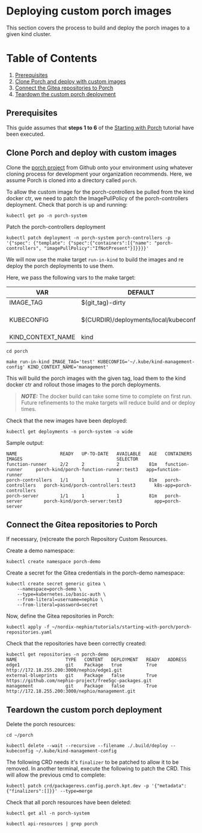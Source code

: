 # Deploying custom porch images

This section covers the process to build and deploy the porch images to a given kind cluster.

# Table of Contents
1. [Prerequisites](#Prerequisites)
2. [Clone Porch and deploy with custom images](#Clone-Porch-and-deploy-with-custom-images)
3. [Connect the Gitea repositories to Porch](#Connect-the-Gitea-repositories-to-Porch)
4. [Teardown the custom porch deployment](#Teardown-the-custom-porch-deployment)

## Prerequisites
This guide assumes that **steps 1 to 6** of the [Starting with Porch](../starting-with-porch/README.md) tutorial have been executed.

## Clone Porch and deploy with custom images
Clone the [porch project](https://github.com/nephio-project/porch.git)  from Github onto your environment using whatever cloning process for development your organization recommends. 
Here, we assume Porch is cloned into a directory called `porch`.

To allow the custom image for the porch-controllers be pulled from the kind docker ctr, we need to patch the ImagePullPolicy of the porch-controllers deployment.
Check that porch is up and running:
```
kubectl get po -n porch-system
```
Patch the porch-controllers deployment
```
kubectl patch deployment -n porch-system porch-controllers -p '{"spec": {"template": {"spec":{"containers":[{"name": "porch-controllers", "imagePullPolicy":"IfNotPresent"}]}}}}'
```

We will now use the make target `run-in-kind` to build the images and re deploy the porch deployments to use them.

Here, we pass the following vars to the make target:

| VAR  | DEFAULT  | EG  |
|---|---|---|
|  IMAGE_TAG | $(git_tag)-dirty  | test  |
|  KUBECONFIG | $(CURDIR)/deployments/local/kubeconfig  | ~/.kube/kind-management-config  |
|  KIND_CONTEXT_NAME | kind  | management  |
 
```
cd porch

make run-in-kind IMAGE_TAG='test' KUBECONFIG='~/.kube/kind-management-config' KIND_CONTEXT_NAME='management'
```
This will build the porch images with the given tag, load them to the kind docker ctr and rollout those images to the porch deployments.

> **_NOTE:_** The docker build can take some time to complete on first run. Future refinements to the make targets will reduce build and or deploy times.

Check that the new images have been deployed:

```
kubectl get deployments -n porch-system -o wide
```
Sample output:
```
NAME                READY   UP-TO-DATE   AVAILABLE   AGE   CONTAINERS          IMAGES                                   SELECTOR
function-runner     2/2     2            2           81m   function-runner     porch-kind/porch-function-runner:test3   app=function-runner
porch-controllers   1/1     1            1           81m   porch-controllers   porch-kind/porch-controllers:test3       k8s-app=porch-controllers
porch-server        1/1     1            1           81m   porch-server        porch-kind/porch-server:test3            app=porch-server
```

## Connect the Gitea repositories to Porch

If necessary, (re)create the porch Repository Custom Resources.

Create a demo namespace:

```
kubectl create namespace porch-demo
```

Create a secret for the Gitea credentials in the porch-demo namespace:

```
kubectl create secret generic gitea \
    --namespace=porch-demo \
    --type=kubernetes.io/basic-auth \
    --from-literal=username=nephio \
    --from-literal=password=secret
```

Now, define the Gitea repositories in Porch:
```
kubectl apply -f ~/nordix-nephio/tutorials/starting-with-porch/porch-repositories.yaml
```

Check that the repositories have been correctly created:
```
kubectl get repositories -n porch-demo
NAME                  TYPE   CONTENT   DEPLOYMENT   READY   ADDRESS
edge1                 git    Package   true         True    http://172.18.255.200:3000/nephio/edge1.git
external-blueprints   git    Package   false        True    https://github.com/nephio-project/free5gc-packages.git
management            git    Package   false        True    http://172.18.255.200:3000/nephio/management.git
```

## Teardown the custom porch deployment

Delete the porch resources:

```
cd ~/porch

kubectl delete --wait --recursive --filename ./.build/deploy --kubeconfig ~/.kube/kind-management-config
```

The following CRD needs it's `finalizer` to be patched to allow it to be removed.
In another terminal, execute the following to patch the CRD. This will allow the previous cmd to complete:

```
kubectl patch crd/packagerevs.config.porch.kpt.dev -p '{"metadata":{"finalizers":[]}}' --type=merge
```

Check that all porch resources have been deleted:
```
kubectl get all -n porch-system

kubectl api-resources | grep porch
```

